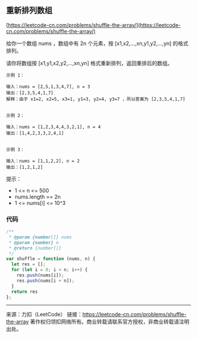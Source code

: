 ## 重新排列数组

[https://leetcode-cn.com/problems/shuffle-the-array/](https://leetcode-cn.com/problems/shuffle-the-array/)

给你一个数组 nums ，数组中有 2n 个元素，按 [x1,x2,...,xn,y1,y2,...,yn] 的格式排列。

请你将数组按 [x1,y1,x2,y2,...,xn,yn] 格式重新排列，返回重排后的数组。

 

```
示例 1：

输入：nums = [2,5,1,3,4,7], n = 3
输出：[2,3,5,4,1,7] 
解释：由于 x1=2, x2=5, x3=1, y1=3, y2=4, y3=7 ，所以答案为 [2,3,5,4,1,7]


示例 2：

输入：nums = [1,2,3,4,4,3,2,1], n = 4
输出：[1,4,2,3,3,2,4,1]


示例 3：

输入：nums = [1,1,2,2], n = 2
输出：[1,2,1,2]
```




提示：

* 1 <= n <= 500
* nums.length == 2n
* 1 <= nums[i] <= 10^3



### 代码



```js
/**
 * @param {number[]} nums
 * @param {number} n
 * @return {number[]}
 */
var shuffle = function (nums, n) {
  let res = [];
  for (let i = 0; i < n; i++) {
    res.push(nums[i]);
    res.push(nums[i + n]);
  }
  return res 
};
```











----

来源：力扣（LeetCode）
链接：https://leetcode-cn.com/problems/shuffle-the-array
著作权归领扣网络所有。商业转载请联系官方授权，非商业转载请注明出处。